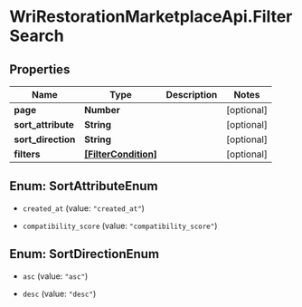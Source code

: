 # WriRestorationMarketplaceApi.FilterSearch

## Properties
Name | Type | Description | Notes
------------ | ------------- | ------------- | -------------
**page** | **Number** |  | [optional] 
**sort_attribute** | **String** |  | [optional] 
**sort_direction** | **String** |  | [optional] 
**filters** | [**[FilterCondition]**](FilterCondition.md) |  | [optional] 


<a name="SortAttributeEnum"></a>
## Enum: SortAttributeEnum


* `created_at` (value: `"created_at"`)

* `compatibility_score` (value: `"compatibility_score"`)




<a name="SortDirectionEnum"></a>
## Enum: SortDirectionEnum


* `asc` (value: `"asc"`)

* `desc` (value: `"desc"`)





